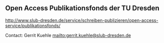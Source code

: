 ﻿## Open Access Publikationsfonds der TU Dresden

<http://www.slub-dresden.de/service/schreiben-publizieren/open-access-service/publikationsfonds/>

Contact: Gerrit Kuehle <mailto:gerrit.kuehle@slub-dresden.de>